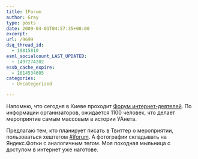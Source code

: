 ```yaml
---
title: IForum
author: Gray
type: posts
date: 2009-04-01T04:57:35+00:00
excerpt:
url: /9699
dsq_thread_id:
  - 19815810
esml_socialcount_LAST_UPDATED:
  - 1497274202
essb_cache_expire:
  - 1614534605
categories:
  - Uncategorized

---
```








Напомню, что сегодня в Киеве проходит [Форум интернет-деятелей][1]. По информации организаторов, ожидается 1100 человек, что делает мероприятие самым массовым в истории УАнета.

Предлагаю тем, кто планирует писать в Твиттер о мероприятии, пользоваться хештегом [#iforum][2]. А фотографии складывать на Яндекс.Фотки с аналогичным тегом. Моя походная мыльница с доступом в интернет уже наготове.

 [1]: http://iforum.com.ua/
 [2]: http://search.twitter.com/search?q=%23iforum